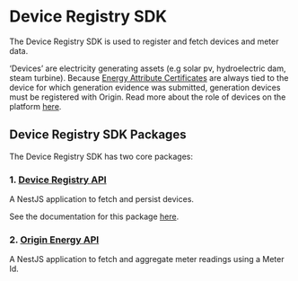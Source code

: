 # Device Registry SDK
The Device Registry SDK is used to register and fetch devices and meter data.  

‘Devices’ are electricity generating assets (e.g solar pv, hydroelectric dam, steam turbine). Because [Energy Attribute Certificates](././user-guide-glossary.md.md#energy-attribute-certificate) are always tied to the device for which generation evidence was submitted, generation devices must be registered with Origin. Read more about the role of devices on the platform [here](./user-guide-reg-onboarding.md#devices). 

## Device Registry SDK Packages  
The Device Registry SDK has two core packages:  

### 1. [Device Registry API](./registry/device-registry-api.md)
A NestJS application to fetch and persist devices.

See the documentation for this package [here](./registry/device-registry-api.md). 

### 2. [Origin Energy API](https://github.com/energywebfoundation/origin/tree/master/packages/devices/origin-energy-api)
A NestJS application to fetch and aggregate meter readings using a Meter Id. 